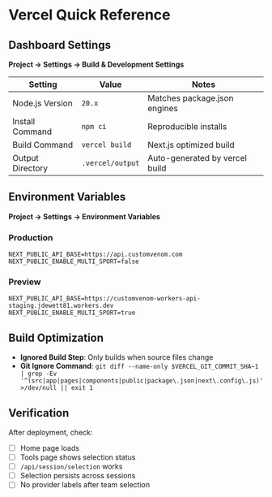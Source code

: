 # Vercel Quick Reference

## Dashboard Settings

**Project → Settings → Build & Development Settings**

| Setting          | Value            | Notes                          |
| ---------------- | ---------------- | ------------------------------ |
| Node.js Version  | `20.x`           | Matches package.json engines   |
| Install Command  | `npm ci`         | Reproducible installs          |
| Build Command    | `vercel build`   | Next.js optimized build        |
| Output Directory | `.vercel/output` | Auto-generated by vercel build |

## Environment Variables

**Project → Settings → Environment Variables**

### Production

```
NEXT_PUBLIC_API_BASE=https://api.customvenom.com
NEXT_PUBLIC_ENABLE_MULTI_SPORT=false
```

### Preview

```
NEXT_PUBLIC_API_BASE=https://customvenom-workers-api-staging.jdewett81.workers.dev
NEXT_PUBLIC_ENABLE_MULTI_SPORT=true
```

## Build Optimization

- **Ignored Build Step**: Only builds when source files change
- **Git Ignore Command**: `git diff --name-only $VERCEL_GIT_COMMIT_SHA~1 | grep -Ev '^(src|app|pages|components|public|package\.json|next\.config\.js)' >/dev/null || exit 1`

## Verification

After deployment, check:

- [ ] Home page loads
- [ ] Tools page shows selection status
- [ ] `/api/session/selection` works
- [ ] Selection persists across sessions
- [ ] No provider labels after team selection
